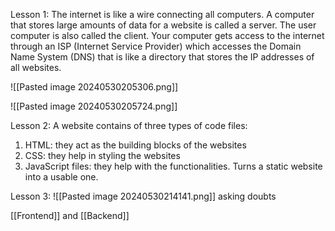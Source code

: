 Lesson 1:
The internet is like a wire connecting all computers. A computer that stores large amounts of data for a website is called a server. The user computer is also called the client. Your computer gets access to the internet through an ISP (Internet Service Provider) which accesses the Domain Name System (DNS) that is like a directory that stores the IP addresses of all websites.

![[Pasted image 20240530205306.png]]

![[Pasted image 20240530205724.png]]

Lesson 2:
A website contains of three types of code files:
1) HTML: they act as the building blocks of the websites
2) CSS: they help in styling the websites
3) JavaScript files: they help with the functionalities. Turns a static website into a usable one.

Lesson 3:
![[Pasted image 20240530214141.png]]
asking doubts

[[Frontend]] and [[Backend]] 